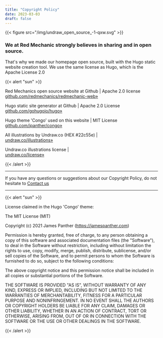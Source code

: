 ```yaml
---
title: "Copyright Policy"
date: 2023-03-03
draft: false
---
```

{{< figure src="/img/undraw_open_source_-1-qxw.svg" >}}

### We at Red Mechanic strongly believes in sharing and in open source.  

That's why we made our homepage open source, built with the Hugo static website creation tool. We use the same license as Hugo, which is the Apache License 2.0

{{< alert "sun" >}}  

Red Mechanics open source website at Github | Apache 2.0 license
[github.com/redmechanics/redmechanic-web»](https://github.com/redmechanics/redmechanic-web)

Hugo static site generator at Github | Apache 2.0 License  
[github.com/gohugoio/hugo»](https://github.com/gohugoio/hugo)

Hugo theme 'Congo' used on this website | MIT License  
[github.com/jpanther/congo»](https://github.com/jpanther/congo)


All illustrations by Undraw.co (HEX #22c55e) |  
[undraw.co/illustrations»](https://undraw.co/illustrations)

Undraw.co illustrations license |  
[undraw.co/license»](https://undraw.co/license)


{{< /alert >}} 

---

If you have any questions or suggestions about our Copyright Policy, do not hesitate to [Contact us](/contact)

---

{{< alert "sun" >}}  

License claimed in the Hugo 'Congo' theme:

The MIT License (MIT)

Copyright (c) 2021 James Panther (https://jamespanther.com)

Permission is hereby granted, free of charge, to any person obtaining a copy of
this software and associated documentation files (the "Software"), to deal in
the Software without restriction, including without limitation the rights to
use, copy, modify, merge, publish, distribute, sublicense, and/or sell copies of
the Software, and to permit persons to whom the Software is furnished to do so,
subject to the following conditions:

The above copyright notice and this permission notice shall be included in all
copies or substantial portions of the Software.

THE SOFTWARE IS PROVIDED "AS IS", WITHOUT WARRANTY OF ANY KIND, EXPRESS OR
IMPLIED, INCLUDING BUT NOT LIMITED TO THE WARRANTIES OF MERCHANTABILITY, FITNESS
FOR A PARTICULAR PURPOSE AND NONINFRINGEMENT. IN NO EVENT SHALL THE AUTHORS OR
COPYRIGHT HOLDERS BE LIABLE FOR ANY CLAIM, DAMAGES OR OTHER LIABILITY, WHETHER
IN AN ACTION OF CONTRACT, TORT OR OTHERWISE, ARISING FROM, OUT OF OR IN
CONNECTION WITH THE SOFTWARE OR THE USE OR OTHER DEALINGS IN THE SOFTWARE.

{{< /alert >}}


